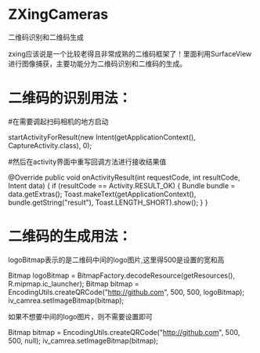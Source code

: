 # ZXingCameras
二维码识别和二维码生成

zxing应该说是一个比较老得且非常成熟的二维码框架了！里面利用SurfaceView进行图像捕获，主要功能分为二维码识别和二维码的生成。



# 二维码的识别用法：

#在需要调起扫码相机的地方启动

startActivityForResult(new Intent(getApplicationContext(), CaptureActivity.class), 0);

#然后在activity界面中重写回调方法进行接收结果值

@Override
public void onActivityResult(int requestCode, int resultCode, Intent data) {
      if (resultCode == Activity.RESULT_OK) {
          Bundle bundle = data.getExtras();
          Toast.makeText(getApplicationContext(), bundle.getString("result"), Toast.LENGTH_SHORT).show();
      }
} 
    
    
    

# 二维码的生成用法：

logoBitmap表示的是二维码中间的logo图片,这里得500是设置的宽和高

Bitmap logoBitmap = BitmapFactory.decodeResource(getResources(), R.mipmap.ic_launcher);
Bitmap bitmap = EncodingUtils.createQRCode("http://github.com", 500, 500, logoBitmap);
iv_camrea.setImageBitmap(bitmap);




如果不想要中间的logo图片，则不需要设置即可

Bitmap bitmap = EncodingUtils.createQRCode("http://github.com", 500, 500, null);
iv_camrea.setImageBitmap(bitmap);
